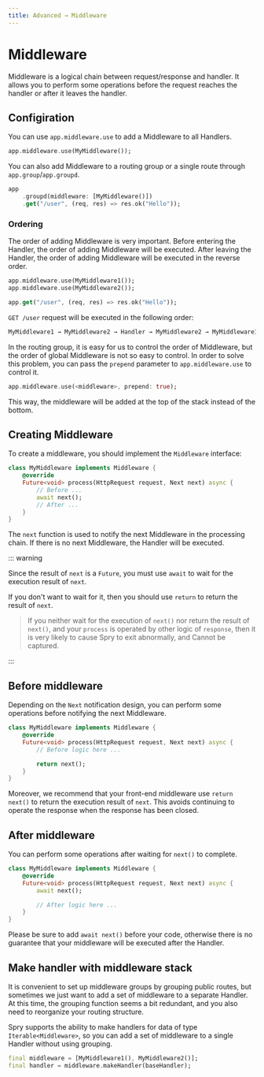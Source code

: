 ```yaml
---
title: Advanced → Middleware
---
```


# Middleware

Middleware is a logical chain between request/response and handler. It allows you to perform some operations before the request reaches the handler or after it leaves the handler.

## Configiration

You can use `app.middleware.use` to add a Middleware to all Handlers.

```dart
app.middleware.use(MyMiddleware());
```

You can also add Middleware to a routing group or a single route through `app.group`/`app.groupd`.

```dart
app
    .groupd(middleware: [MyMiddleware()])
    .get("/user", (req, res) => res.ok("Hello"));
```

### Ordering

The order of adding Middleware is very important. Before entering the Handler, the order of adding Middleware will be executed. After leaving the Handler, the order of adding Middleware will be executed in the reverse order.

```dart
app.middleware.use(MyMiddleware1());
app.middleware.use(MyMiddleware2());

app.get("/user", (req, res) => res.ok("Hello"));
```

`GET /user` request will be executed in the following order:

```txt
MyMiddleware1 → MyMiddleware2 → Handler → MyMiddleware2 → MyMiddleware1
```

In the routing group, it is easy for us to control the order of Middleware, but the order of global Middleware is not so easy to control. In order to solve this problem, you can pass the `prepend` parameter to `app.middleware.use` to control it.

```dart
app.middleware.use(<middleware>, prepend: true);
```

This way, the middleware will be added at the top of the stack instead of the bottom.

## Creating Middleware

To create a middleware, you should implement the `Middleware` interface:

```dart
class MyMiddleware implements Middleware {
    @override
    Future<void> process(HttpRequest request, Next next) async {
        // Before ...
        await next();
        // After ...
    }
}
```

The `next` function is used to notify the next Middleware in the processing chain. If there is no next Middleware, the Handler will be executed.

::: warning

Since the result of `next` is a `Future`, you must use `await` to wait for the execution result of `next`.

If you don't want to wait for it, then you should use `return` to return the result of `next`.

> If you neither wait for the execution of `next()` nor return the result of `next()`, and your `process` is operated by other logic of `response`, then it is very likely to cause Spry to exit abnormally, and Cannot be captured.

:::

## Before middleware

Depending on the `Next` notification design, you can perform some operations before notifying the next Middleware.

```dart
class MyMiddleware implements Middleware {
    @override
    Future<void> process(HttpRequest request, Next next) async {
        // Before logic here ...

        return next();
    }
}
```

Moreover, we recommend that your front-end middleware use `return next()` to return the execution result of `next`. This avoids continuing to operate the response when the response has been closed.

## After middleware

You can perform some operations after waiting for `next()` to complete.

```dart
class MyMiddleware implements Middleware {
    @override
    Future<void> process(HttpRequest request, Next next) async {
        await next();

        // After logic here ...
    }
}
```

Please be sure to add `await next()` before your code, otherwise there is no guarantee that your middleware will be executed after the Handler.

## Make handler with middleware stack

It is convenient to set up middleware groups by grouping public routes, but sometimes we just want to add a set of middleware to a separate Handler. At this time, the grouping function seems a bit redundant, and you also need to reorganize your routing structure.

Spry supports the ability to make handlers for data of type `Iterable<Middleware>`, so you can add a set of middleware to a single Handler without using grouping.

```dart
final middleware = [MyMiddleware1(), MyMiddleware2()];
final handler = middleware.makeHandler(baseHandler);
```
